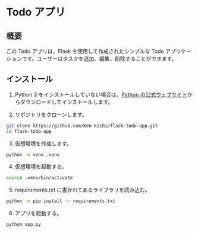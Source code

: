 # Todo アプリ

## 概要

この Todo アプリは、Flask を使用して作成されたシンプルな Todo アプリケーションです。ユーザーはタスクを追加、編集、削除することができます。

## インストール

1. Python 3 をインストールしていない場合は、[Python の公式ウェブサイト](https://www.python.org/downloads/)からダウンロードしてインストールします。

2. リポジトリをクローンします。

```bash
git clone https://github.com/Ken-kichi/flask-todo-app.git
cd flask-todo-app
```

3. 仮想環境を作成します。

```bash
python -m venv .venv
```

4. 仮想環境を起動する。

```bash
source .venv/bin/activate
```

5. requirements.txt に書かれてあるライブラリを読み込む。

```bash
python -m pip install -r requirements.txt
```

6. アプリを起動する。

```bash
python app.py
```
